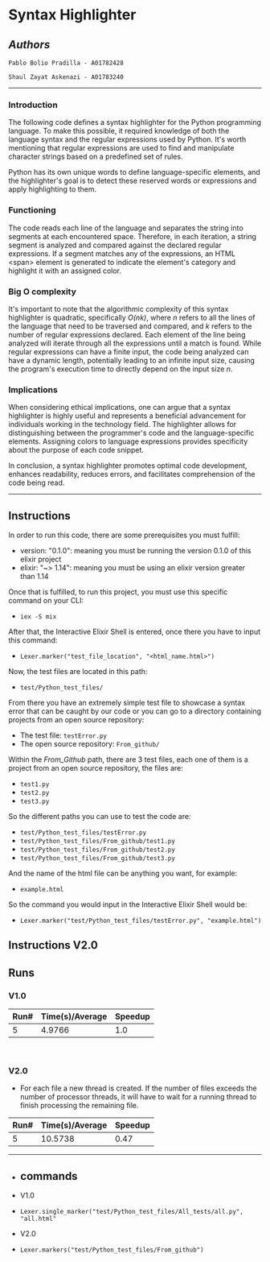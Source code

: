 # **Syntax Highlighter**
## *Authors*
    Pablo Bolio Pradilla - A01782428

    Shaul Zayat Askenazi - A01783240

<hr>

### Introduction
The following code defines a syntax highlighter for the Python programming language. To make this possible, it required knowledge of both the language syntax and the regular expressions used by Python. It's worth mentioning that regular expressions are used to find and manipulate character strings based on a predefined set of rules.

Python has its own unique words to define language-specific elements, and the highlighter's goal is to detect these reserved words or expressions and apply highlighting to them.

### Functioning
The code reads each line of the language and separates the string into segments at each encountered space. Therefore, in each iteration, a string segment is analyzed and compared against the declared regular expressions. If a segment matches any of the expressions, an HTML &lt;span&gt; element is generated to indicate the element's category and highlight it with an assigned color.

### Big O complexity
It's important to note that the algorithmic complexity of this syntax highlighter is quadratic, specifically *O(nk)*, where *n* refers to all the lines of the language that need to be traversed and compared, and *k* refers to the number of regular expressions declared. Each element of the line being analyzed will iterate through all the expressions until a match is found. While regular expressions can have a finite input, the code being analyzed can have a dynamic length, potentially leading to an infinite input size, causing the program's execution time to directly depend on the input size *n*.

### Implications
When considering ethical implications, one can argue that a syntax highlighter is highly useful and represents a beneficial advancement for individuals working in the technology field. The highlighter allows for distinguishing between the programmer's code and the language-specific elements. Assigning colors to language expressions provides specificity about the purpose of each code snippet.

In conclusion, a syntax highlighter promotes optimal code development, enhances readability, reduces errors, and facilitates comprehension of the code being read.

<hr>

## **Instructions**
In order to run this code, there are some prerequisites you must fulfill:
- version: "0.1.0": meaning you must be running the version 0.1.0 of this elixir project
- elixir: "~> 1.14": meaning you must be using an elixir version greater than 1.14

Once that is fulfilled, to run this project, you must use this specific command on your CLI:
- `iex -S mix`

After that, the Interactive Elixir Shell is entered, once there you have to input this command:
- `Lexer.marker("test_file_location", "<html_name.html>")`

Now, the test files are located in this path:
- `test/Python_test_files/`

From there you have an extremely simple test file to showcase a syntax error that can be caught by our code or you can go to a directory containing projects from an open source repository:
- The test file: `testError.py`
- The open source repository: `From_github/`

Within the _From_Github_ path, there are 3 test files, each one of them is a project from an open source repository, the files are:
- `test1.py`
- `test2.py`
- `test3.py`

So the different paths you can use to test the code are:
- `test/Python_test_files/testError.py`
- `test/Python_test_files/From_github/test1.py`
- `test/Python_test_files/From_github/test2.py`
- `test/Python_test_files/From_github/test3.py`

And the name of the html file can be anything you want, for example:
- `example.html`

So the command you would input in the Interactive Elixir Shell would be:
- `Lexer.marker("test/Python_test_files/testError.py", "example.html")`

## **Instructions V2.0**


## **Runs**

### **V1.0**

|Run#          | Time(s)/Average|Speedup|  
| -----------  | ----------- | ----------- |
| 5            |     4.9766  | 1.0         |


<br>

### **V2.0**

- For each file a new thread is created.
If the number of files exceeds the number of processor threads, it will have to wait for a running thread to finish processing the remaining file.

|Run#          | Time(s)/Average|Speedup|
| -----------  | ----------- | ----------- |
| 5            |    10.5738  |    0.47     |


<hr>

- ## commands 

- V1.0


- ```Lexer.single_marker("test/Python_test_files/All_tests/all.py", "all.html"```


- V2.0


- ```Lexer.markers("test/Python_test_files/From_github")```